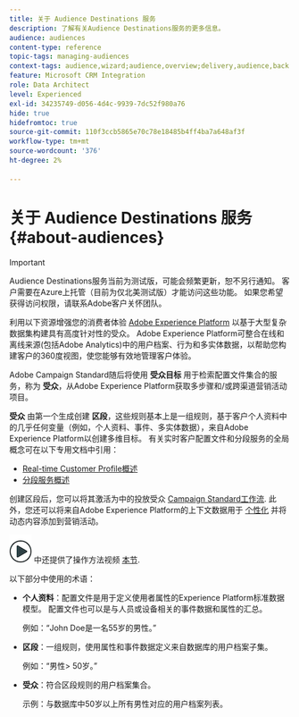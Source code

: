 ```yaml
---
title: 关于 Audience Destinations 服务
description: 了解有关Audience Destinations服务的更多信息。
audience: audiences
content-type: reference
topic-tags: managing-audiences
context-tags: audience,wizard;audience,overview;delivery,audience,back
feature: Microsoft CRM Integration
role: Data Architect
level: Experienced
exl-id: 34235749-d056-4d4c-9939-7dc52f980a76
hide: true
hidefromtoc: true
source-git-commit: 110f3ccb5865e70c78e18485b4ff4ba7a648af3f
workflow-type: tm+mt
source-wordcount: '376'
ht-degree: 2%

---
```


# 关于 Audience Destinations 服务 {#about-audiences}

>[!IMPORTANT]
>
>Audience Destinations服务当前为测试版，可能会频繁更新，恕不另行通知。 客户需要在Azure上托管（目前为仅北美测试版）才能访问这些功能。 如果您希望获得访问权限，请联系Adobe客户关怀团队。

利用以下资源增强您的消费者体验 [Adobe Experience Platform](https://experienceleague.adobe.com/docs/experience-platform/landing/home.html) 以基于大型复杂数据集构建具有高度针对性的受众。 Adobe Experience Platform可整合在线和离线来源(包括Adobe Analytics)中的用户档案、行为和多实体数据，以帮助您构建客户的360度视图，使您能够有效地管理客户体验。

Adobe Campaign Standard随后将使用 **受众目标** 用于检索配置文件集合的服务，称为 **受众**，从Adobe Experience Platform获取多步骤和/或跨渠道营销活动项目。

**受众** 由第一个生成创建 **区段**，这些规则基本上是一组规则，基于客户个人资料中的几乎任何变量（例如，个人资料、事件、多实体数据），来自Adobe Experience Platform以创建多维目标。 有关实时客户配置文件和分段服务的全局概念可在以下专用文档中引用：

* [Real-time Customer Profile概述](https://experienceleague.adobe.com/docs/experience-platform/profile/home.html)
* [分段服务概述](https://experienceleague.adobe.com/docs/experience-platform/segmentation/home.html)

创建区段后，您可以将其激活为中的投放受众 [Campaign Standard工作流](../../integrating/using/aep-targeting-audiences.md). 此外，您还可以将来自Adobe Experience Platform的上下文数据用于 [个性化](../../integrating/using/aep-personalizing-campaigns.md) 并将动态内容添加到营销活动。

![](assets/do-not-localize/how-to-video.png) 中还提供了操作方法视频 [本节](https://experienceleague.adobe.com/docs/campaign-learn/campaign-standard-tutorials/profiles-and-audiences/audience-destinations/audience-destinations-overview.html).

以下部分中使用的术语：

* **个人资料**：配置文件是用于定义使用者属性的Experience Platform标准数据模型。 配置文件也可以是与人员或设备相关的事件数据和属性的汇总。

  例如：“John Doe是一名55岁的男性。”

* **区段**：一组规则，使用属性和事件数据定义来自数据库的用户档案子集。

  例如：“男性> 50岁。”

* **受众**：符合区段规则的用户档案集合。

  示例：与数据库中50岁以上所有男性对应的用户档案列表。
